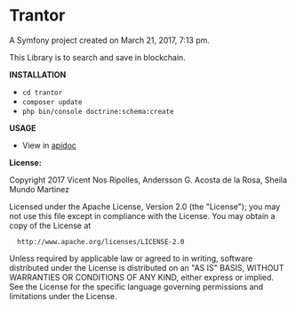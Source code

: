 Trantor
=======

A Symfony project created on March 21, 2017, 7:13 pm.

This Library is to search and save in blockchain.
  

**INSTALLATION**

* `cd trantor`
* `composer update`
* `php bin/console doctrine:schema:create`


**USAGE**

* View in <a href="https://dev.creativechain.net/" target="_blank" >apidoc</a>

  
**License:**
  
  Copyright 2017 Vicent Nos Ripolles, Andersson G. Acosta de la Rosa, Sheila Mundo Martinez
  
  Licensed under the Apache License, Version 2.0 (the "License");
  you may not use this file except in compliance with the License.
  You may obtain a copy of the License at
  
      http://www.apache.org/licenses/LICENSE-2.0
  
  Unless required by applicable law or agreed to in writing, software
  distributed under the License is distributed on an "AS IS" BASIS,
  WITHOUT WARRANTIES OR CONDITIONS OF ANY KIND, either express or implied.
  See the License for the specific language governing permissions and
  limitations under the License.

